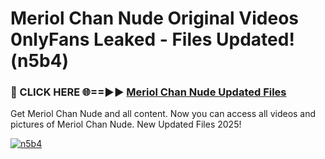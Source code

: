 # Meriol Chan Nude Original Videos 0nlyFans Leaked - Files Updated! (n5b4)

<h3>🔴 CLICK HERE 🌐==►► <a href="https://tinyurl.com/52m3yx9h" rel="nofollow">Meriol Chan Nude Updated Files</a></h3>

Get Meriol Chan Nude and all content. Now you can access all videos and pictures of Meriol Chan Nude. New Updated Files 2025!

[![n5b4](https://i.imgur.com/TnHtlc8.gif)](https://tinyurl.com/52m3yx9h)
